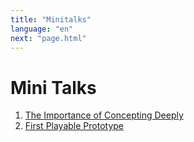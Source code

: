 ```yaml
---
title: "Minitalks"
language: "en"
next: "page.html"
---
```


# Mini Talks

1. [The Importance of Concepting Deeply](/en/minitalk1.html)
1. [First Playable Prototype](#first-playable-prototype)
